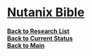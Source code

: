 # **[Nutanix Bible](https://www.nutanixbible.com/5-book-of-ahv.html#:~:text=AHV%20is%20the%20native%20Nutanix,%2C%20IP%20address%20management%2C%20etc.)**

**[Back to Research List](../../../../research_list.md)**\
**[Back to Current Status](../../../../../development/status/weekly/current_status.md)**\
**[Back to Main](../../../../../README.md)**
